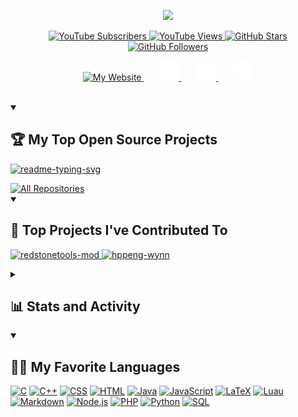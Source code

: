 <!-- Banner -->
<p align="center">
	<a href="https://bitlet.me">
		<img src="assets/images/branding/profile-banner.gif">
	</a>
</p>

<!-- Social Shields -->
<p align="center">
	<a href="https://www.youtube.com/@Bitlet_?sub_confirmation=1">
		<img alt="YouTube Subscribers" title="Subscribe to my YouTube channel" src="https://img.shields.io/youtube/channel/subscribers/UCMry6qsMZQMLNSOZYjs2IJw?style=for-the-badge&logo=youtube&label=SUBSCRIBE&labelColor=ce4630&color=e05d44"/>
	</a>
	<a href="https://www.youtube.com/@Bitlet_">
		<img alt="YouTube Views" title="YouTube Views" src="https://img.shields.io/youtube/channel/views/UCMry6qsMZQMLNSOZYjs2IJw?style=for-the-badge&logo=youtube&labelColor=c79600&color=e1ad0e"/>
	</a> 
	<a href="https://github.com/Bitlett?tab=repositories&sort=stargazers">
		<img alt="GitHub Stars" title="GitHub Stars" src="https://img.shields.io/github/stars/Bitlett?style=for-the-badge&labelColor=488207&color=55960c"/>
	</a>
	<a href="https://github.com/Bitlett?tab=followers">
		<img alt="GitHub Followers" title="Follow me on GitHub" src="https://img.shields.io/github/followers/Bitlett?style=for-the-badge&label=FOLLOW&labelColor=1155ba&color=236ad3"/>
	</a>
</p>

<!-- Social Icons -->
<p align="center">
	<a href="https://bitlet.me">
		<img width="32px" alt="My Website" title="My Website" src="assets/images/logos/soul.png">
	</a>
	&#8287;&#8287;&#8287;&#8287;&#8287;
	<a href="https://youtube.bitlet.me">
		<img width="32px" alt="YouTube" title="YouTube" src="assets/images/logos/youtube.png">
	</a>
	&#8287;&#8287;&#8287;&#8287;&#8287;
	<a href="https://x.bitlet.me">
		<img width="32px" alt="X" title="X" src="assets/images/logos/x.png">
	</a>
	&#8287;&#8287;&#8287;&#8287;&#8287;
	<a href="https://github.bitlet.me">
		<img width="32px" alt="GitHub" title="GitHub" src="assets/images/logos/github.png">
	</a>
</p>

<br/>

<details open> 
	<summary><h2>🏆 My Top Open Source Projects</h2></summary>
	<p align="left">
		<a href="https://github.com/Bitlett/Bitlett">
			<img width="278" src="https://github-readme-stats.vercel.app/api/pin/?username=Bitlett&repo=Bitlett&theme=tokyonight&bg_color=1F222E&hide_border=true" alt="readme-typing-svg">
		</a>
	</p>
	<a href="https://github.com/Bitlett?tab=repositories&sort=stargazers">
		<img alt="All Repositories" title="All Repositories" src="https://custom-icon-badges.demolab.com/badge/-Click%20Here%20For%20All%20My%20Repos-1F222E?style=for-the-badge&logoColor=white&logo=repo"/>
	</a>
</details>

<details open> 
	<summary><h2>🤝 Top Projects I've Contributed To</h2></summary>
	<p align="left">
		<a href="https://github.com/RedstoneTools/redstonetools-mod">
			<img width="278" src="https://github-readme-stats.vercel.app/api/pin/?username=RedstoneTools&repo=redstonetools-mod&theme=tokyonight&bg_color=1F222E&hide_border=true" alt="redstonetools-mod">
		</a>
		<a href="https://github.com/hppeng-wynn/hppeng-wynn.github.io">
			<img width="278" src="https://github-readme-stats.vercel.app/api/pin/?username=hppeng-wynn&repo=hppeng-wynn.github.io&theme=tokyonight&bg_color=1F222E&hide_border=true" alt="hppeng-wynn">
		</a>
	</p>
</details>

<details> 
	<summary><h2>📊 Stats and Activity</h2></summary>
	<h3>🔥 Streak Stats</h3>
	<img title="🔥 Get streak stats for your profile at git.io/streak-stats" alt="Bitlett's streak" src="https://github-readme-streak-stats-eight.vercel.app/?user=Bitlett&theme=tokyonight&hide_border=true&short_numbers=true"/>
	<p>🔥 Get streak stats for your profile at <a href="https://git.io/streak-stats">git.io/streak-stats</a></p>
	<h3>💻 GitHub Profile Stats</h3>
	<a href="https://github.com/anuraghazra/github-readme-stats">
		<img alt="Bitlett's Github Stats" src="https://github-readme-stats.vercel.app/api/?username=Bitlett&show_icons=true&include_all_commits=true&count_private=true&theme=tokyonight&hide_border=true&bg_color=1F222E" height="192px"/>
	</a>
	<a href="https://github.com/anuraghazra/github-readme-stats">
		<img alt="Bitlett's Top Languages" src="https://github-readme-stats.vercel.app/api/top-langs/?username=Bitlett&langs_count=8&layout=compact&theme=tokyonight&hide_border=true&bg_color=1F222E&hide=Jupyter%20Notebook,Roff" height="192px"/>
	</a><br/>
	<b>Note:</b> Top languages is only a metric of the languages my public code consists of and doesn't reflect experience or skill level.
	<!-- https://github.com/ashutosh00710/github-readme-activity-graph -->
	<a href="https://github.com/ashutosh00710/github-readme-activity-graph"><img alt="Bitlett's Activity Graph" src="https://github-readme-activity-graph.vercel.app/graph/?username=Bitlett&theme=tokyonight&bg_color=1F222E&hide_border=true" /></a>
</details>

<details open> 
	<summary><h2>👨‍💻 My Favorite Languages</h2></summary>
	<p>
		<a href="https://github.com/search?q=user%3ABitlett+language%3Ac"><img alt="C" src="https://custom-icon-badges.demolab.com/badge/C-03599C.svg?logo=c-in-hexagon&logoColor=white"></a>
		<a href="https://github.com/search?q=user%3ABitlett+language%3Acpp"><img alt="C++" src="https://custom-icon-badges.demolab.com/badge/C++-9C033A.svg?logo=cpp2&logoColor=white"></a>
		<a href="https://github.com/search?q=user%3ABitlett+language%3Acss"><img alt="CSS" src="https://img.shields.io/badge/CSS-1572B6.svg?logo=css3&logoColor=white"></a>
		<a href="https://github.com/search?q=user%3ABitlett+language%3Ahtml"><img alt="HTML" src="https://img.shields.io/badge/HTML-E34F26.svg?logo=html5&logoColor=white"></a>
		<a href="https://github.com/search?q=user%3ABitlett+language%3Ajava"><img alt="Java" src="https://custom-icon-badges.demolab.com/badge/Java-007396.svg?logo=java&logoColor=white"></a>
		<a href="https://github.com/search?q=user%3ABitlett+language%3Ajavascript"><img alt="JavaScript" src="https://img.shields.io/badge/JavaScript-F7DF1E.svg?logo=javascript&logoColor=black"></a>
		<a href="https://github.com/search?q=user%3ABitlett+language%3Atex"><img alt="LaTeX" src="https://img.shields.io/badge/LaTeX-008080.svg?logo=LaTeX&logoColor=white"></a>
		<a href="https://github.com/search?q=user%3ABitlett+language%3Aluau"><img alt="Luau" src="https://img.shields.io/badge/Luau-335FFF.svg?logo=Luau&logoColor=white"></a>
		<a href="https://github.com/search?q=user%3ABitlett+language%3Amarkdown"><img alt="Markdown" src="https://img.shields.io/badge/Markdown-000000.svg?logo=markdown&logoColor=white"></a>
		<a href="https://github.com/search?q=user%3ABitlett+language%3Ajavascript"><img alt="Node.js" src="https://img.shields.io/badge/Node.js-43853D.svg?logo=node.js&logoColor=white"></a>
		<a href="https://github.com/search?q=user%3ABitlett+language%3Aphp"><img alt="PHP" src="https://img.shields.io/badge/PHP-777BB4.svg?logo=php&logoColor=white"></a>
		<a href="https://github.com/search?q=user%3ABitlett+language%3Apython"><img alt="Python" src="https://img.shields.io/badge/Python-14354C.svg?logo=python&logoColor=white"></a>
		<a href="https://github.com/search?q=user%3ABitlett+language%3Asql"><img alt="SQL" src="https://custom-icon-badges.demolab.com/badge/SQL-025E8C.svg?logo=database&logoColor=white"></a>
	</p>
</details>
